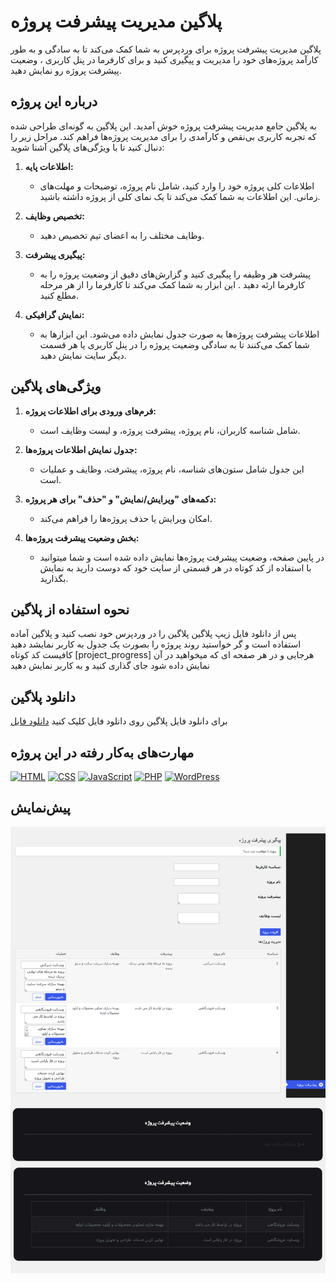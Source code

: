 # پلاگین مدیریت پیشرفت پروژه

پلاگین مدیریت پیشرفت پروژه برای وردپرس به شما کمک می‌کند تا به سادگی و به طور کارآمد پروژه‌های خود را مدیریت و پیگیری کنید و برای کارفرما در پنل کاربری ، وضعیت پیشرفت پروژه رو نمایش دهید.

## درباره این پروژه

به پلاگین جامع مدیریت پیشرفت پروژه خوش آمدید. این پلاگین به گونه‌ای طراحی شده که تجربه کاربری بی‌نقص و کارآمدی را برای مدیریت پروژه‌ها فراهم کند. مراحل زیر را دنبال کنید تا با ویژگی‌های پلاگین آشنا شوید:

1. **اطلاعات پایه:**
   - اطلاعات کلی پروژه خود را وارد کنید، شامل نام پروژه، توضیحات و مهلت‌های زمانی. این اطلاعات به شما کمک می‌کند تا یک نمای کلی از پروژه داشته باشید.

2. **تخصیص وظایف:**
   - وظایف مختلف را به اعضای تیم تخصیص دهید. 

3. **پیگیری پیشرفت:**
   - پیشرفت هر وظیفه را پیگیری کنید و گزارش‌های دقیق از وضعیت پروژه را به کارفرما ارئه دهید . این ابزار به شما کمک می‌کند تا کارفرما را از هر مرحله مطلع کنید.


4. **نمایش گرافیکی:**
   - اطلاعات پیشرفت پروژه‌ها به صورت جدول نمایش داده می‌شود. این ابزارها به شما کمک می‌کنند تا به سادگی وضعیت پروژه را در پنل کاربری یا هر قسمت دیگر سایت نمایش دهید.

## ویژگی‌های پلاگین

1. **فرم‌های ورودی برای اطلاعات پروژه:**
   - شامل شناسه کاربران، نام پروژه، پیشرفت پروژه، و لیست وظایف است.
   
2. **جدول نمایش اطلاعات پروژه‌ها:**
   - این جدول شامل ستون‌های شناسه، نام پروژه، پیشرفت، وظایف و عملیات است.

3. **دکمه‌های "ویرایش/نمایش" و "حذف" برای هر پروژه:**
   - امکان ویرایش یا حذف پروژه‌ها را فراهم می‌کند.

4. **بخش وضعیت پیشرفت پروژه‌ها:**
   - در پایین صفحه، وضعیت پیشرفت پروژه‌ها نمایش داده شده است و شما میتوانید با استفاده از کد کوتاه در هر قسمتی از سایت خود که دوست دارید به نمایش بگذارید.

## نحوه استفاده از پلاگین 
پس از دانلود فایل زیپ پلاگین پلاگین را در وردپرس خود نصب کنید و پلاگین آماده استفاده است و گر خواستید روند پروژه را بصورت یک جدول به کاربر نمایشد دهید کافیست کد کوتاه   [project_progress]    هرجایی و در هر صفحه ای که 
میخواهید در آن نمایش داده شود جای گذاری کنید و به کاربر نمایش دهید 



## دانلود پلاگین 
برای دانلود فایل پلاگین روی دانلود فایل کلیک کنید
 [دانلود فایل](https://github.com/Ahankar/project-progress-tracker/blob/main/project-progress-tracker%20v2.zip)



## مهارت‌های به‌کار رفته در این پروژه

[![HTML](https://img.shields.io/badge/HTML-E34F26?style=for-the-badge&logo=html5&logoColor=white)](https://github.com/yourusername?tab=repositories&q=&type=&language=html&sort=)
[![CSS](https://img.shields.io/badge/CSS-1572B6?style=for-the-badge&logo=css3&logoColor=white)](https://github.com/yourusername?tab=repositories&q=&type=&language=css&sort=)
[![JavaScript](https://img.shields.io/badge/JavaScript-F7DF1E?style=for-the-badge&logo=javascript&logoColor=black)](https://github.com/yourusername?tab=repositories&q=&type=&language=javascript&sort=)
[![PHP](https://img.shields.io/badge/PHP-777BB4?style=for-the-badge&logo=php&logoColor=white)](https://github.com/yourusername?tab=repositories&q=&type=&language=php&sort=)
[![WordPress](https://img.shields.io/badge/WordPress-21759B?style=for-the-badge&logo=wordpress&logoColor=white)](https://github.com/yourusername?tab=repositories&q=&type=&language=wordpress&sort=)

## پیش‌نمایش
![پیش‌نمایش پلاگین](preview.png) <!-- لینک تصویر پیش‌نمایش پلاگین -->
